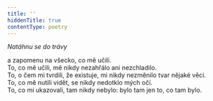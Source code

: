 ```yaml
---
title: ''
hiddenTitle: true
contentType: poetry
---
```


<section>

_Natáhnu se do trávy_

a zapomenu na všecko, co mě učili.  
To, co mě učili, mě nikdy nezahřálo ani nezchladilo.  
To, o čem mi tvrdili, že existuje, mi nikdy nezměnilo tvar nějaké věci.  
To, co mě nutili vidět, se nikdy nedotklo mých očí.  
To, co mi ukazovali, tam nikdy nebylo: bylo tam jen to, co tam bylo.

</section>

